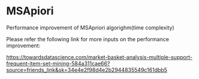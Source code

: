 # MSApiori
Performance improvement of MSApriori algorighm(time complexity)

Please refer the following link for more inputs on the performance improvement:

https://towardsdatascience.com/market-basket-analysis-multiple-support-frequent-item-set-mining-584a311cae66?source=friends_link&sk=34e4e2f98d4e2b2944835549c161dbb5



